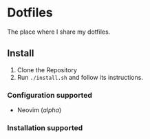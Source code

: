 # Dotfiles
The place where I share my dotfiles.


## Install

1. Clone the Repository
2. Run `./install.sh` and follow its instructions.

### Configuration supported
- Neovim (_alpha_)

### Installation supported
